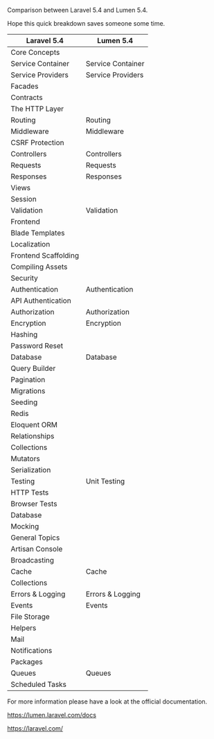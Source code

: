 Comparison between Laravel 5.4 and Lumen 5.4.

Hope this quick breakdown saves someone some time.

<table class="tableizer-table">
<thead><tr class="tableizer-firstrow"><th>Laravel 5.4</th><th>Lumen 5.4</th></tr></thead><tbody>
 <tr><td>Core Concepts</td><td>&nbsp;</td></tr>
 <tr><td>Service Container</td><td>Service Container</td></tr>
 <tr><td>Service Providers</td><td>Service Providers</td></tr>
 <tr><td>Facades</td><td>&nbsp;</td></tr>
 <tr><td>Contracts</td><td>&nbsp;</td></tr>
 <tr><td>The HTTP Layer</td><td>&nbsp;</td></tr>
 <tr><td>Routing</td><td>Routing</td></tr>
 <tr><td>Middleware</td><td>Middleware</td></tr>
 <tr><td>CSRF Protection</td><td>&nbsp;</td></tr>
 <tr><td>Controllers</td><td>Controllers</td></tr>
 <tr><td>Requests</td><td>Requests</td></tr>
 <tr><td>Responses</td><td>Responses</td></tr>
 <tr><td>Views</td><td>&nbsp;</td></tr>
 <tr><td>Session</td><td>&nbsp;</td></tr>
 <tr><td>Validation</td><td>Validation</td></tr>
 <tr><td>Frontend</td><td>&nbsp;</td></tr>
 <tr><td>Blade Templates</td><td>&nbsp;</td></tr>
 <tr><td>Localization</td><td>&nbsp;</td></tr>
 <tr><td>Frontend Scaffolding</td><td>&nbsp;</td></tr>
 <tr><td>Compiling Assets</td><td>&nbsp;</td></tr>
 <tr><td>Security</td><td>&nbsp;</td></tr>
 <tr><td>Authentication</td><td>Authentication</td></tr>
 <tr><td>API Authentication</td><td>&nbsp;</td></tr>
 <tr><td>Authorization</td><td>Authorization</td></tr>
 <tr><td>Encryption</td><td>Encryption</td></tr>
 <tr><td>Hashing</td><td>&nbsp;</td></tr>
 <tr><td>Password Reset</td><td>&nbsp;</td></tr>
 <tr><td>Database</td><td>Database</td></tr>
 <tr><td>Query Builder</td><td>&nbsp;</td></tr>
 <tr><td>Pagination</td><td>&nbsp;</td></tr>
 <tr><td>Migrations</td><td>&nbsp;</td></tr>
 <tr><td>Seeding</td><td>&nbsp;</td></tr>
 <tr><td>Redis</td><td>&nbsp;</td></tr>
 <tr><td>Eloquent ORM</td><td>&nbsp;</td></tr>
 <tr><td>Relationships</td><td>&nbsp;</td></tr>
 <tr><td>Collections</td><td>&nbsp;</td></tr>
 <tr><td>Mutators</td><td>&nbsp;</td></tr>
 <tr><td>Serialization</td><td>&nbsp;</td></tr>
 <tr><td>Testing</td><td>Unit Testing</td></tr>
 <tr><td>HTTP Tests</td><td>&nbsp;</td></tr>
 <tr><td>Browser Tests</td><td>&nbsp;</td></tr>
 <tr><td>Database</td><td>&nbsp;</td></tr>
 <tr><td>Mocking</td><td>&nbsp;</td></tr>
 <tr><td>General Topics</td><td>&nbsp;</td></tr>
 <tr><td>Artisan Console</td><td>&nbsp;</td></tr>
 <tr><td>Broadcasting</td><td>&nbsp;</td></tr>
 <tr><td>Cache</td><td>Cache</td></tr>
 <tr><td>Collections</td><td>&nbsp;</td></tr>
 <tr><td>Errors & Logging</td><td>Errors & Logging</td></tr>
 <tr><td>Events</td><td>Events</td></tr>
 <tr><td>File Storage</td><td>&nbsp;</td></tr>
 <tr><td>Helpers</td><td>&nbsp;</td></tr>
 <tr><td>Mail</td><td>&nbsp;</td></tr>
 <tr><td>Notifications</td><td>&nbsp;</td></tr>
 <tr><td>Packages</td><td>&nbsp;</td></tr>
 <tr><td>Queues</td><td>Queues</td></tr>
 <tr><td>Scheduled Tasks</td><td></td></tr>
</tbody></table>

For more information please have a look at the official documentation.

https://lumen.laravel.com/docs

https://laravel.com/
